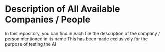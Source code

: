 # Description of All Available Companies / People
In this repository, you can find in each file the description of the company / person mentioned in its name
This has been made exclusively for the purpose of testing the AI
